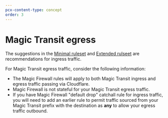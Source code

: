 ```yaml
---
pcx-content-type: concept
order: 3
---
```


# Magic Transit egress

The suggestions in the [Minimal ruleset](/best-practices/minimal-ruleset) and [Extended rulseet](/best-practices/extended-ruleset) are recommendations for ingress traffic.

For Magic Transit egress traffic, consider the following information:

- The Magic Firewall rules will apply to both Magic Transit ingress and egress traffic passing via Cloudflare.
- Magic Firewall is not stateful for your Magic Transit egress traffic.
- If you have Magic Firewall "default drop" catchall rule for ingress traffic, you will need to add an earlier rule to permit traffic sourced from your Magic Transit prefix with the destination as **any** to allow your egress traffic outbound.
